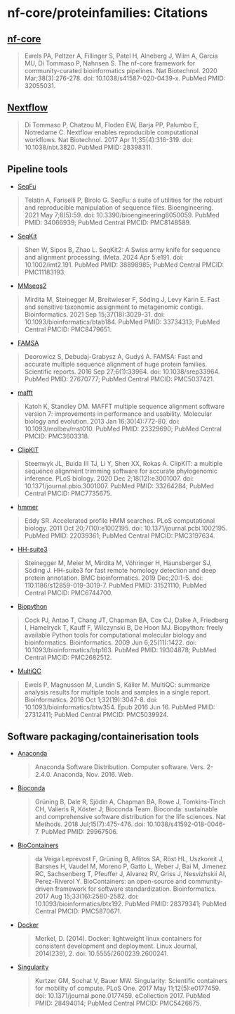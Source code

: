 # nf-core/proteinfamilies: Citations

## [nf-core](https://pubmed.ncbi.nlm.nih.gov/32055031/)

> Ewels PA, Peltzer A, Fillinger S, Patel H, Alneberg J, Wilm A, Garcia MU, Di Tommaso P, Nahnsen S. The nf-core framework for community-curated bioinformatics pipelines. Nat Biotechnol. 2020 Mar;38(3):276-278. doi: 10.1038/s41587-020-0439-x. PubMed PMID: 32055031.

## [Nextflow](https://pubmed.ncbi.nlm.nih.gov/28398311/)

> Di Tommaso P, Chatzou M, Floden EW, Barja PP, Palumbo E, Notredame C. Nextflow enables reproducible computational workflows. Nat Biotechnol. 2017 Apr 11;35(4):316-319. doi: 10.1038/nbt.3820. PubMed PMID: 28398311.

## Pipeline tools

- [SeqFu](https://pubmed.ncbi.nlm.nih.gov/34066939/)

> Telatin A, Fariselli P, Birolo G. SeqFu: a suite of utilities for the robust and reproducible manipulation of sequence files. Bioengineering. 2021 May 7;8(5):59. doi: 10.3390/bioengineering8050059. PubMed PMID: 34066939; PubMed Central PMCID: PMC8148589.

- [SeqKit](https://pubmed.ncbi.nlm.nih.gov/38898985/)

> Shen W, Sipos B, Zhao L. SeqKit2: A Swiss army knife for sequence and alignment processing. iMeta. 2024 Apr 5:e191. doi: 10.1002/imt2.191. PubMed PMID: 38898985; PubMed Central PMCID: PMC11183193.

- [MMseqs2](https://pubmed.ncbi.nlm.nih.gov/33734313/)

> Mirdita M, Steinegger M, Breitwieser F, Söding J, Levy Karin E. Fast and sensitive taxonomic assignment to metagenomic contigs. Bioinformatics. 2021 Sep 15;37(18):3029-31. doi: 10.1093/bioinformatics/btab184. PubMed PMID: 33734313; PubMed Central PMCID: PMC8479651.

- [FAMSA](https://pubmed.ncbi.nlm.nih.gov/27670777/)

> Deorowicz S, Debudaj-Grabysz A, Gudyś A. FAMSA: Fast and accurate multiple sequence alignment of huge protein families. Scientific reports. 2016 Sep 27;6(1):33964. doi: 10.1038/srep33964. PubMed PMID: 27670777; PubMed Central PMCID: PMC5037421.

- [mafft](https://pubmed.ncbi.nlm.nih.gov/23329690/)

> Katoh K, Standley DM. MAFFT multiple sequence alignment software version 7: improvements in performance and usability. Molecular biology and evolution. 2013 Jan 16;30(4):772-80. doi: 10.1093/molbev/mst010. PubMed PMID: 23329690; PubMed Central PMCID: PMC3603318.

- [ClipKIT](https://pubmed.ncbi.nlm.nih.gov/33264284/)

> Steenwyk JL, Buida III TJ, Li Y, Shen XX, Rokas A. ClipKIT: a multiple sequence alignment trimming software for accurate phylogenomic inference. PLoS biology. 2020 Dec 2;18(12):e3001007. doi: 10.1371/journal.pbio.3001007. PubMed PMID: 33264284; PubMed Central PMCID: PMC7735675.

- [hmmer](https://pubmed.ncbi.nlm.nih.gov/29905871/)

> Eddy SR. Accelerated profile HMM searches. PLoS computational biology. 2011 Oct 20;7(10):e1002195. doi: 10.1371/journal.pcbi.1002195. PubMed PMID: 22039361; PubMed Central PMCID: PMC3197634.

- [HH-suite3](https://pubmed.ncbi.nlm.nih.gov/31521110/)

> Steinegger M, Meier M, Mirdita M, Vöhringer H, Haunsberger SJ, Söding J. HH-suite3 for fast remote homology detection and deep protein annotation. BMC bioinformatics. 2019 Dec;20:1-5. doi: 110.1186/s12859-019-3019-7. PubMed PMID: 31521110; PubMed Central PMCID: PMC6744700.

- [Biopython](https://pubmed.ncbi.nlm.nih.gov/19304878/)

> Cock PJ, Antao T, Chang JT, Chapman BA, Cox CJ, Dalke A, Friedberg I, Hamelryck T, Kauff F, Wilczynski B, De Hoon MJ. Biopython: freely available Python tools for computational molecular biology and bioinformatics. Bioinformatics. 2009 Jun 6;25(11):1422. doi: 10.1093/bioinformatics/btp163. PubMed PMID: 19304878; PubMed Central PMCID: PMC2682512.

- [MultiQC](https://pubmed.ncbi.nlm.nih.gov/27312411/)

> Ewels P, Magnusson M, Lundin S, Käller M. MultiQC: summarize analysis results for multiple tools and samples in a single report. Bioinformatics. 2016 Oct 1;32(19):3047-8. doi: 10.1093/bioinformatics/btw354. Epub 2016 Jun 16. PubMed PMID: 27312411; PubMed Central PMCID: PMC5039924.

## Software packaging/containerisation tools

- [Anaconda](https://anaconda.com)

  > Anaconda Software Distribution. Computer software. Vers. 2-2.4.0. Anaconda, Nov. 2016. Web.

- [Bioconda](https://pubmed.ncbi.nlm.nih.gov/29967506/)

  > Grüning B, Dale R, Sjödin A, Chapman BA, Rowe J, Tomkins-Tinch CH, Valieris R, Köster J; Bioconda Team. Bioconda: sustainable and comprehensive software distribution for the life sciences. Nat Methods. 2018 Jul;15(7):475-476. doi: 10.1038/s41592-018-0046-7. PubMed PMID: 29967506.

- [BioContainers](https://pubmed.ncbi.nlm.nih.gov/28379341/)

  > da Veiga Leprevost F, Grüning B, Aflitos SA, Röst HL, Uszkoreit J, Barsnes H, Vaudel M, Moreno P, Gatto L, Weber J, Bai M, Jimenez RC, Sachsenberg T, Pfeuffer J, Alvarez RV, Griss J, Nesvizhskii AI, Perez-Riverol Y. BioContainers: an open-source and community-driven framework for software standardization. Bioinformatics. 2017 Aug 15;33(16):2580-2582. doi: 10.1093/bioinformatics/btx192. PubMed PMID: 28379341; PubMed Central PMCID: PMC5870671.

- [Docker](https://dl.acm.org/doi/10.5555/2600239.2600241)

  > Merkel, D. (2014). Docker: lightweight linux containers for consistent development and deployment. Linux Journal, 2014(239), 2. doi: 10.5555/2600239.2600241.

- [Singularity](https://pubmed.ncbi.nlm.nih.gov/28494014/)

  > Kurtzer GM, Sochat V, Bauer MW. Singularity: Scientific containers for mobility of compute. PLoS One. 2017 May 11;12(5):e0177459. doi: 10.1371/journal.pone.0177459. eCollection 2017. PubMed PMID: 28494014; PubMed Central PMCID: PMC5426675.
